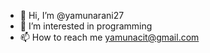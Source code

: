 - 👋 Hi, I’m @yamunarani27
- 👀 I’m interested in programming
- 📫 How to reach me yamunacit@gmail.com

<!---
yamunarani27/yamunarani27 is a ✨ special ✨ repository because its `README.md` (this file) appears on your GitHub profile.
You can click the Preview link to take a look at your changes.
--->
